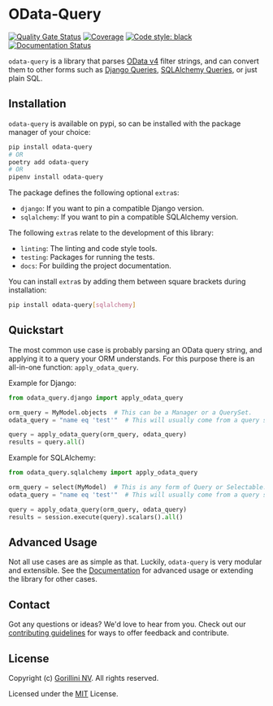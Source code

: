 # OData-Query

[![Quality Gate Status](https://sonarcloud.io/api/project_badges/measure?project=gorillaco_odata-query&metric=alert_status&token=cb35257e036d950788a0f628af7062929318482b)](https://sonarcloud.io/dashboard?id=gorillaco_odata-query)
[![Coverage](https://sonarcloud.io/api/project_badges/measure?project=gorillaco_odata-query&metric=coverage&token=cb35257e036d950788a0f628af7062929318482b)](https://sonarcloud.io/dashboard?id=gorillaco_odata-query)
[![Code style: black](https://img.shields.io/badge/code%20style-black-000000.svg)](https://github.com/psf/black)
[![Documentation Status](https://readthedocs.org/projects/odata-query/badge/?version=latest)](https://odata-query.readthedocs.io/en/latest/?badge=latest)

`odata-query` is a library that parses [OData v4](https://www.odata.org/) filter strings, and can convert
them to other forms such as
[Django Queries](https://docs.djangoproject.com/en/3.2/topics/db/queries/),
[SQLAlchemy Queries](https://docs.sqlalchemy.org/en/14/orm/loading_objects.html),
or just plain SQL.


## Installation

`odata-query` is available on pypi, so can be installed with the package manager
of your choice:

```bash
pip install odata-query
# OR
poetry add odata-query
# OR
pipenv install odata-query
```

The package defines the following optional `extra`s:

- `django`: If you want to pin a compatible Django version.
- `sqlalchemy`: If you want to pin a compatible SQLAlchemy version.


The following `extra`s relate to the development of this library:

- `linting`: The linting and code style tools.
- `testing`: Packages for running the tests.
- `docs`: For building the project documentation.


You can install `extra`s by adding them between square brackets during
installation:

```bash
pip install odata-query[sqlalchemy]
```

## Quickstart

The most common use case is probably parsing an OData query string, and applying
it to a query your ORM understands. For this purpose there is an all-in-one function:
`apply_odata_query`.

Example for Django:

```python
from odata_query.django import apply_odata_query

orm_query = MyModel.objects  # This can be a Manager or a QuerySet.
odata_query = "name eq 'test'"  # This will usually come from a query string parameter.

query = apply_odata_query(orm_query, odata_query)
results = query.all()
```


Example for SQLAlchemy:

```python
from odata_query.sqlalchemy import apply_odata_query

orm_query = select(MyModel)  # This is any form of Query or Selectable.
odata_query = "name eq 'test'"  # This will usually come from a query string parameter.

query = apply_odata_query(orm_query, odata_query)
results = session.execute(query).scalars().all()
```

<!--- splitinclude-1 -->

## Advanced Usage

Not all use cases are as simple as that. Luckily, `odata-query` is very modular
and extensible. See the [Documentation](https://odata-query.readthedocs.io/en/latest)
for advanced usage or extending the library for other cases.

<!--- splitinclude-2 -->

## Contact

Got any questions or ideas? We'd love to hear from you. Check out our
[contributing guidelines](CONTRIBUTING.md) for ways to offer feedback and
contribute.


## License

Copyright (c) [Gorillini NV](https://gorilla.co/).
All rights reserved.

Licensed under the [MIT](LICENSE) License.
